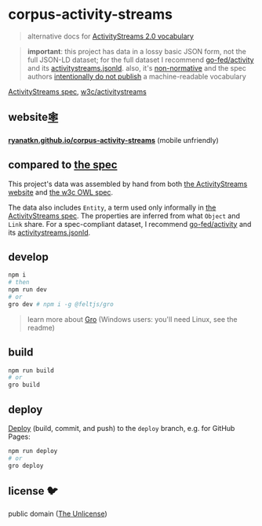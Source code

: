 # corpus-activity-streams

> alternative docs for
> [ActivityStreams 2.0 vocabulary](https://www.w3.org/TR/activitystreams-vocabulary/)

> **important**: this project has data in a lossy basic JSON form, not the full JSON-LD dataset;
> for the full dataset I recommend [go-fed/activity](https://github.com/go-fed/activity) and its
> [activitystreams.jsonld](https://github.com/go-fed/activity/blob/master/astool/activitystreams.jsonld).
> also, it's [non-normative](https://github.com/w3c/activitystreams/issues/516#issuecomment-805937131)
> and the spec authors
> [intentionally do not publish](https://github.com/w3c/activitystreams/issues/416#issuecomment-1552189009)
> a machine-readable vocabulary

[ActivityStreams spec](https://www.w3.org/TR/activitystreams-vocabulary/),
[w3c/activitystreams](https://github.com/w3c/activitystreams)

## website[🕸️](https://ryanatkn.github.io/corpus-activity-streams)

**[ryanatkn.github.io/corpus-activity-streams](https://ryanatkn.github.io/corpus-activity-streams)** (mobile unfriendly)

## compared to [the spec](https://www.w3.org/TR/activitystreams-vocabulary/)

This project's data was assembled by hand from both
[the ActivityStreams website](https://www.w3.org/TR/activitystreams-vocabulary/) and
[the w3c OWL spec](https://github.com/w3c/activitystreams/blob/master/vocabulary/activitystreams2.owl).

The data also includes `Entity`, a term used only informally in
[the ActivityStreams spec](https://www.w3.org/TR/activitystreams-vocabulary/).
The properties are inferred from what `Object` and `Link` share.
For a spec-compliant dataset,
I recommend [go-fed/activity](https://github.com/go-fed/activity) and its
[activitystreams.jsonld](https://github.com/go-fed/activity/blob/master/astool/activitystreams.jsonld).

## develop

```bash
npm i
# then
npm run dev
# or
gro dev # npm i -g @feltjs/gro
```

> learn more about [Gro](https://github.com/feltjs/gro)
> (Windows users: you'll need Linux, see the readme)

## build

```bash
npm run build
# or
gro build
```

## deploy

[Deploy](https://github.com/feltjs/gro/blob/main/src/docs/deploy.md)
(build, commit, and push) to the `deploy` branch, e.g. for GitHub Pages:

```bash
npm run deploy
# or
gro deploy
```

## license 🐦

public domain ([The Unlicense](license))
